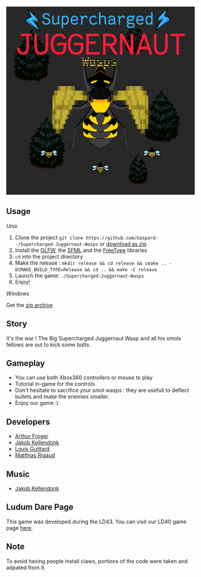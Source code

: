 ![img](https://raw.githubusercontent.com/Gaspard--/Supercharged-Juggernaut-Wasps/master/resources/Jacket.png)

## Usage

*Unix*

1. Clone the project `git clone https://github.com/Gaspard--/Supercharged-Juggernaut-Wasps` or [download as zip](https://github.com/Gaspard--/Supercharged-Juggernaut-Wasps/archive/master.zip)
2. Install the [GLFW](http://www.glfw.org/), the [SFML](https://www.sfml-dev.org/) and the [FreeType](https://www.freetype.org/) libraries
3. `cd` into the project directory
4. Make the release : `mkdir release && cd release && cmake .. -DCMAKE_BUILD_TYPE=Release && cd .. && make -C release`
5. Launch the game: `./Supercharged-Juggernaut-Wasps`
6. Enjoy!

*Windows*

Get the [zip archive](https://github.com/Gaspard--/Supercharged-Juggernaut-Wasps/releases/download/v1.0/Supercharged-Juggernaut-Wasps.zip)

## Story

It's the war ! The Big Supercharged Juggernaut Wasp and all his smols fellows are out to kick some butts.

## Gameplay

* You can use both Xbox360 controllers or mouse to play
* Tutorial in-game for the controls
* Don't hesitate to sacrifice your smol wasps : they are usefull to deflect bullets and make the enemies smaller.
* Enjoy our game :)

## Developers
* [Arthur Froger](https://github.com/Litige)
* [Jakob Kellendonk](https://github.com/Gaspard--)
* [Louis Guittard](https://github.com/TheSheepKing)
* [Matthias Rigaud](https://github.com/matthiasrigaud)

## Music
* [Jakob Kellendonk](https://soundcloud.com/gaspard-4)

## Ludum Dare Page

This game was developed during the LD43.
You can visit our LD40 game page [here](https://ldjam.com/events/ludum-dare/43/supercharged-juggernaut-wasps).

## Note

To avoid having people install claws, portions of the code were taken and adpated from it.
